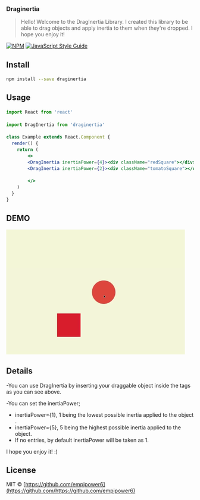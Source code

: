 ### Draginertia

> Hello! Welcome to the DragInertia Library. I created this library to be able to drag objects and apply inertia to them when they're dropped. I hope you enjoy it!

[![NPM](https://img.shields.io/npm/v/draginertia.svg)](https://www.npmjs.com/package/draginertia) [![JavaScript Style Guide](https://img.shields.io/badge/code_style-standard-brightgreen.svg)](https://standardjs.com)

## Install

```bash
npm install --save draginertia
```

## Usage

```jsx
import React from 'react'

import DragInertia from 'draginertia'

class Example extends React.Component {
  render() {
    return (
        <>
        <DragInertia inertiaPower={4}><div className="redSquare"></div></DragInertia>
        <DragInertia inertiaPower={2}><div className="tomatoSquare"></div></DragInertia>

        </>
    )
  }
}
```
## DEMO

![](ExampleGif.gif)

## Details

-You can use DragInertia by inserting your draggable object inside the tags <DragInertia> </DragInertia> as you can see above.

-You can set the inertiaPower;
   - inertiaPower={1}, 1 being the lowest possible inertia applied to the object .
   - inertiaPower={5}, 5 being the highest possible inertia applied to the object.
   - If no entries, by default inertiaPower will be taken as 1.

I hope you enjoy it! :)
## License

MIT © [https://github.com/empipower6](https://github.com/https://github.com/empipower6)
